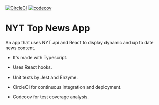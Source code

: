 [![CircleCI](https://circleci.com/gh/Vanguard90/nyt-news/tree/master.svg?style=shield)](https://circleci.com/gh/Vanguard90/nyt-news/tree/master)
[![codecov](https://codecov.io/gh/Vanguard90/nyt-news/branch/master/graph/badge.svg)](https://codecov.io/gh/Vanguard90/nyt-news)

# NYT Top News App

An app that uses NYT api and React to display dynamic and up to date news content.

- It's made with Typescript.

- Uses React hooks.

- Unit tests by Jest and Enzyme.

- CircleCI for continuous integration and deployment.

- Codecov for test coverage analysis.
